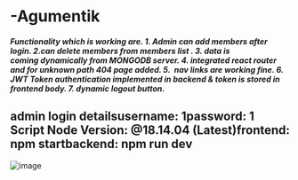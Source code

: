 # -Agumentik
<h5>
Functionality which is working are.
1. Admin can add members after login.
2.can delete members from members list .
3. data is coming dynamically from MONGODB server.
4. integrated react router and for unknown path 404 page added.
5.  nav links are working fine.
6. JWT Token authentication implemented in backend & token is stored in frontend body.
7. dynamic logout button.
</h5>

<h2>
admin login detailsusername: 1password: 1
Script Node Version: @18.14.04 (Latest)frontend: npm startbackend: npm run dev
</h2>

![image](https://user-images.githubusercontent.com/103898041/227001887-df636464-b36b-4b4a-b999-565ffd308562.png)
